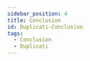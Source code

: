 ```yaml
---
sidebar_position: 4
title: Conclusion
id: Duplicati-Conclusion
tags:
  - Conclusion
  - Duplicati
---
```

